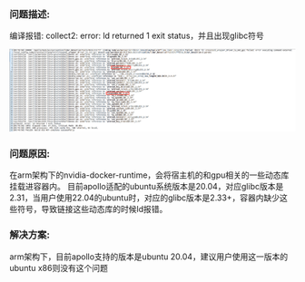 ### 问题描述:

编译报错: collect2: error: ld returned 1 exit status，并且出现glibc符号

![](images/build_error_ld.png)

### 问题原因:

在arm架构下的nvidia-docker-runtime，会将宿主机的和gpu相关的一些动态库挂载进容器内。
目前apollo适配的ubuntu系统版本是20.04，对应glibc版本是2.31，当用户使用22.04的ubuntu时，对应的glibc版本是2.33+，容器内缺少这些符号，导致链接这些动态库的时候ld报错。


### 解决方案:

arm架构下，目前apollo支持的版本是ubuntu 20.04，建议用户使用这一版本的ubuntu
x86则没有这个问题

